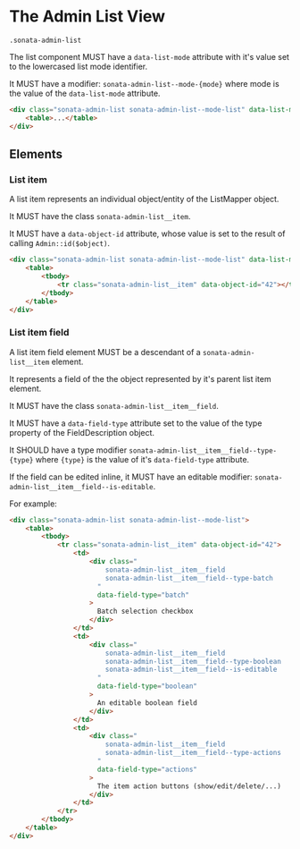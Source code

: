 
# The Admin List View

`.sonata-admin-list`

The list component MUST have a `data-list-mode` attribute with it's value set to the lowercased list mode identifier.

It MUST have a modifier: `sonata-admin-list--mode-{mode}` where mode is the value of the `data-list-mode` attribute.

```html
<div class="sonata-admin-list sonata-admin-list--mode-list" data-list-mode="list">
    <table>...</table>
</div>
```

## Elements

### List item
A list item represents an individual object/entity of the ListMapper object.

It MUST have the class `sonata-admin-list__item`.

It MUST have a `data-object-id` attribute, whose value is set to the result of calling `Admin::id($object)`.

```html
<div class="sonata-admin-list sonata-admin-list--mode-list" data-list-mode="list">
    <table>
        <tbody>
            <tr class="sonata-admin-list__item" data-object-id="42"></tr>
        </tbody>
    </table>
</div>
```

### List item field
A list item field element MUST be a descendant of a `sonata-admin-list__item` element.

It represents a field of the the object represented by it's parent list item element.

It MUST have the class `sonata-admin-list__item__field`.

It MUST have a `data-field-type` attribute set to the value of the type property of the FieldDescription object.

It SHOULD have a type modifier `sonata-admin-list__item__field--type-{type}` where `{type}` is the value of it's `data-field-type` attribute.

If the field can be edited inline, it MUST have an editable modifier: `sonata-admin-list__item__field--is-editable`.

For example:
```html
<div class="sonata-admin-list sonata-admin-list--mode-list">
    <table>
        <tbody>
            <tr class="sonata-admin-list__item" data-object-id="42">
                <td>
                    <div class="
                        sonata-admin-list__item__field
                        sonata-admin-list__item__field--type-batch
                      "
                      data-field-type="batch"
                    >
                      Batch selection checkbox
                    </div>
                </td>
                <td>
                    <div class="
                        sonata-admin-list__item__field
                        sonata-admin-list__item__field--type-boolean
                        sonata-admin-list__item__field--is-editable
                      "
                      data-field-type="boolean"
                    >
                      An editable boolean field
                    </div>
                </td>
                <td>
                    <div class="
                        sonata-admin-list__item__field
                        sonata-admin-list__item__field--type-actions
                      "
                      data-field-type="actions"
                    >
                      The item action buttons (show/edit/delete/...)
                    </div>
                </td>
            </tr>
        </tbody>
    </table>
</div>
```
